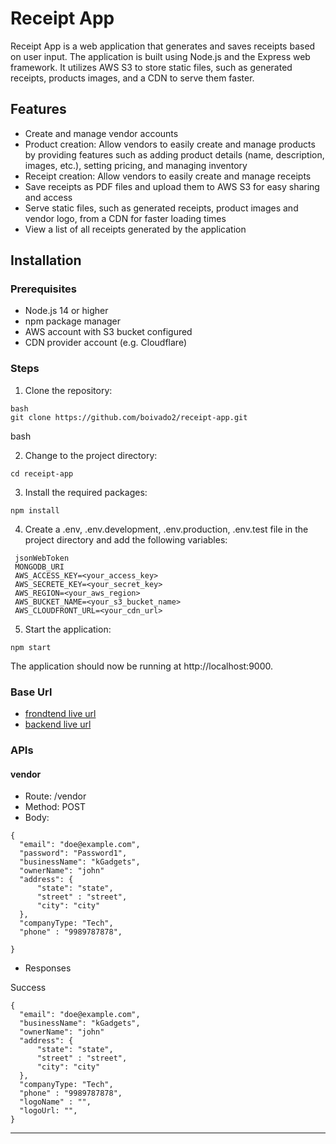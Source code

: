 # Receipt App
Receipt App is a web application that generates and saves receipts based on user input. The application is built using Node.js and the Express web framework. It utilizes AWS S3 to store static files, such as generated receipts, products images, and a CDN to serve them faster.

## Features
- Create and manage vendor accounts
- Product creation: Allow vendors to easily create and manage products by providing features such as adding product details (name, description, images, etc.), setting pricing, and managing inventory
- Receipt creation: Allow vendors to easily create and manage receipts
- Save receipts as PDF files and upload them to AWS S3 for easy sharing and access
- Serve static files, such as generated receipts, product images and vendor logo, from a CDN for faster loading times
- View a list of all receipts generated by the application

## Installation

### Prerequisites

- Node.js 14 or higher
- npm package manager
- AWS account with S3 bucket configured
- CDN provider account (e.g. Cloudflare)

### Steps
1. Clone the repository:
```
bash
git clone https://github.com/boivado2/receipt-app.git
```
bash

2. Change to the project directory:
```
cd receipt-app
```
3. Install the required packages:

```
npm install
```
4. Create a .env, .env.development, .env.production, .env.test file in the project directory and add the following variables:
```
 jsonWebToken
 MONGODB_URI
 AWS_ACCESS_KEY=<your_access_key>
 AWS_SECRETE_KEY=<your_secret_key>
 AWS_REGION=<your_aws_region>
 AWS_BUCKET_NAME=<your_s3_bucket_name>
 AWS_CLOUDFRONT_URL=<your_cdn_url>
```
5. Start the application:
```
npm start
```
The application should now be running at http://localhost:9000.

### Base Url
  - [frondtend live url](https://receiptsync.vercel.app)
  - [backend live url](https://receipts-app.onrender.com)
  
 ### APIs
 
 #### vendor
 - Route: /vendor
- Method: POST
- Body: 
```
{
  "email": "doe@example.com",
  "password": "Password1",
  "businessName": "kGadgets",
  "ownerName": "john"
  "address": { 
      "state": "state",
      "street" : "street",
      "city": "city"
  },
  "companyType: "Tech",
  "phone" : "9989787878",
  
}
```

- Responses

Success
```
{
  "email": "doe@example.com",
  "businessName": "kGadgets",
  "ownerName": "john"
  "address": { 
      "state": "state",
      "street" : "street",
      "city": "city"
  },
  "companyType: "Tech",
  "phone" : "9989787878",
  "logoName" : "",
  "logoUrl: "",
}
```
---
 
  

